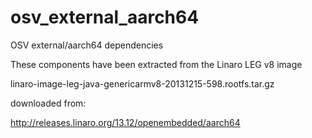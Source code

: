 osv_external_aarch64
====================

OSV external/aarch64 dependencies

These components have been extracted from the Linaro LEG v8 image

linaro-image-leg-java-genericarmv8-20131215-598.rootfs.tar.gz

downloaded from:

http://releases.linaro.org/13.12/openembedded/aarch64

